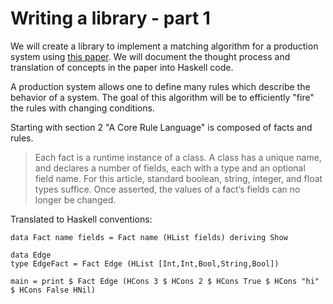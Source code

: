# Writing a library - part 1

We will create a library to implement a matching algorithm for a production system using [this paper](https://lirias.kuleuven.be/bitstream/123456789/259239/3/TKDESI-2009-03-0153.R1.pdf). We will document the thought process and translation of concepts in the paper into Haskell code.

A production system allows one to define many rules which describe the behavior of a system. The goal of this algorithm will be to efficiently "fire" the rules with changing conditions.

Starting with section 2 "A Core Rule Language" is composed of facts and rules.

> Each fact is a runtime instance of a class. A class has a unique name, and declares a number of fields, each with a type and an optional field name. For this article, standard boolean, string, integer, and float types suffice. Once asserted, the values of a fact’s fields can no longer be changed.

Translated to Haskell conventions:

``` active haskell
data Fact name fields = Fact name (HList fields) deriving Show

data Edge
type EdgeFact = Fact Edge (HList [Int,Int,Bool,String,Bool])

main = print $ Fact Edge (HCons 3 $ HCons 2 $ HCons True $ HCons "hi" $ HCons False HNil)
```

